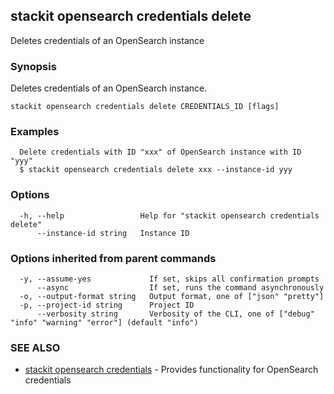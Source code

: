 ## stackit opensearch credentials delete

Deletes credentials of an OpenSearch instance

### Synopsis

Deletes credentials of an OpenSearch instance.

```
stackit opensearch credentials delete CREDENTIALS_ID [flags]
```

### Examples

```
  Delete credentials with ID "xxx" of OpenSearch instance with ID "yyy"
  $ stackit opensearch credentials delete xxx --instance-id yyy
```

### Options

```
  -h, --help                 Help for "stackit opensearch credentials delete"
      --instance-id string   Instance ID
```

### Options inherited from parent commands

```
  -y, --assume-yes             If set, skips all confirmation prompts
      --async                  If set, runs the command asynchronously
  -o, --output-format string   Output format, one of ["json" "pretty"]
  -p, --project-id string      Project ID
      --verbosity string       Verbosity of the CLI, one of ["debug" "info" "warning" "error"] (default "info")
```

### SEE ALSO

* [stackit opensearch credentials](./stackit_opensearch_credentials.md)	 - Provides functionality for OpenSearch credentials

